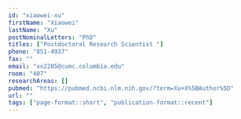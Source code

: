 ```yaml
---
id: "xiaowei-xu"
firstName: "Xiaowei"
lastName: "Xu"
postNominalLetters: "PhD"
titles: ["Postdoctoral Research Scientist "]
phone: "851-4937"
fax: ""
email: "xx2285@cumc.columbia.edu"
room: "407"
researchAreas: []
pubmed: "https://pubmed.ncbi.nlm.nih.gov/?term=Xu+X%5BAuthor%5D"
url: ""
tags: ["page-format::short", "publication-format::recent"]
---
```

